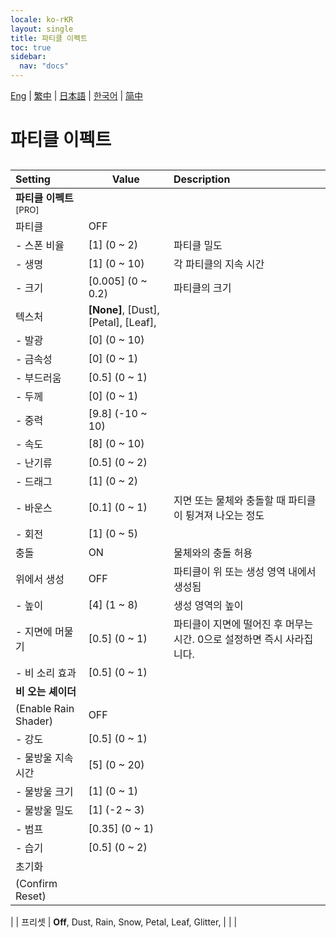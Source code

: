 ```yaml
---
locale: ko-rKR
layout: single
title: 파티클 이펙트
toc: true
sidebar:
  nav: "docs"
---
```

[Eng](/dancexr/menu/2025.4/scene/particles.md) | [繁中](/tw/dancexr/menu/2025.4/scene/particles.md) | [日本語](/jp/dancexr/menu/2025.4/scene/particles.md) | [한국어](/kr/dancexr/menu/2025.4/scene/particles.md) | [简中](/zh/dancexr/menu/2025.4/scene/particles.md)
# 파티클 이펙트
## 
| Setting | Value | Description |
| :--- | --- | :--- |
|**파티클 이펙트**<sup>[PRO]</sup> | | 
| 파티클 | OFF | 
|- 스폰 비율| [1] (0 ~ 2) | 파티클 밀도
|- 생명| [1] (0 ~ 10) | 각 파티클의 지속 시간
|- 크기| [0.005] (0 ~ 0.2) | 파티클의 크기
| 텍스처 |  **[None]**,  [Dust],  [Petal],  [Leaf],  |  |
|- 발광| [0] (0 ~ 10) | 
|- 금속성| [0] (0 ~ 1) | 
|- 부드러움| [0.5] (0 ~ 1) | 
|- 두께| [0] (0 ~ 1) | 
|- 중력| [9.8] (-10 ~ 10) | 
|- 속도| [8] (0 ~ 10) | 
|- 난기류| [0.5] (0 ~ 2) | 
|- 드래그| [1] (0 ~ 2) | 
|- 바운스| [0.1] (0 ~ 1) | 지면 또는 물체와 충돌할 때 파티클이 튕겨져 나오는 정도
|- 회전| [1] (0 ~ 5) | 
| 충돌 | ON | 물체와의 충돌 허용
| 위에서 생성 | OFF | 파티클이 위 또는 생성 영역 내에서 생성됨
|- 높이| [4] (1 ~ 8) | 생성 영역의 높이
|- 지면에 머물기| [0.5] (0 ~ 1) | 파티클이 지면에 떨어진 후 머무는 시간. 0으로 설정하면 즉시 사라집니다.
|- 비 소리 효과| [0.5] (0 ~ 1) | 
|**비 오는 셰이더** | | 
| (Enable Rain Shader) | OFF | 
|- 강도| [0.5] (0 ~ 1) | 
|- 물방울 지속 시간| [5] (0 ~ 20) | 
|- 물방울 크기| [1] (0 ~ 1) | 
|- 물방울 밀도| [1] (-2 ~ 3) | 
|- 범프| [0.35] (0 ~ 1) | 
|- 습기| [0.5] (0 ~ 2) | 
| 초기화 || 
| (Confirm Reset) || 
|
| 프리셋 |  **Off**,  Dust,  Rain,  Snow,  Petal,  Leaf,  Glitter,  |  |
|
